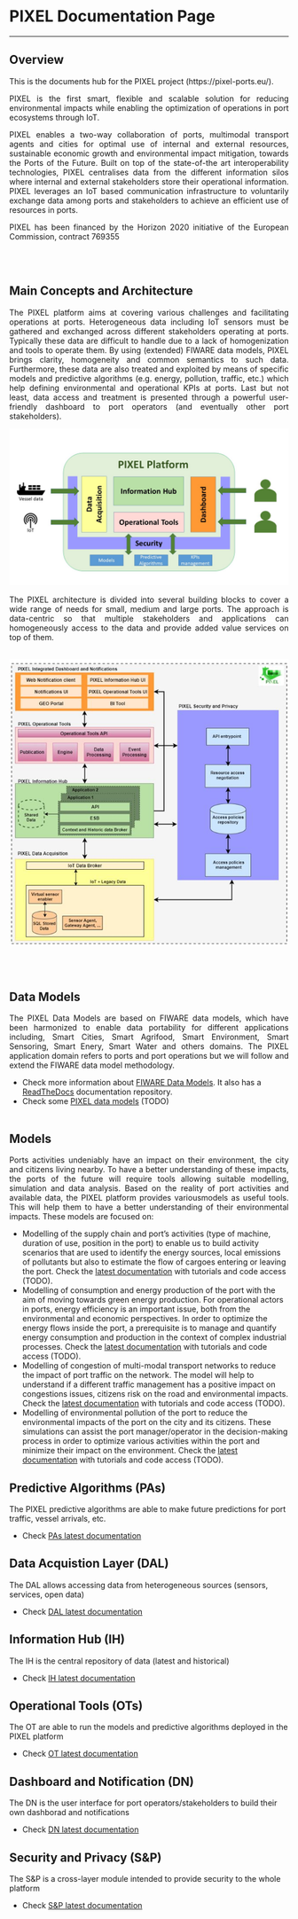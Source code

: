 # PIXEL Documentation Page 



---

## Overview
<div align="justify">
This is the documents hub for the PIXEL project (https://pixel-ports.eu/).

   PIXEL is the first smart, flexible and scalable solution for reducing environmental impacts while enabling the optimization of operations in port ecosystems through IoT.

PIXEL enables a two-way collaboration of ports, multimodal transport agents and cities for optimal use of internal and external resources, sustainable economic growth and environmental impact mitigation, towards the Ports of the Future. Built on top of the state-of-the art interoperability technologies, PIXEL centralises data from the different information silos where internal and external stakeholders store their operational information. PIXEL leverages an IoT based communication infrastructure to voluntarily exchange data among ports and stakeholders to achieve an efficient use of resources in ports.

PIXEL has been financed by the Horizon 2020 initiative of the European Commission, contract 769355  
</div>
<br/><br/>


## Main Concepts and Architecture

<div align="justify">
The PIXEL platform aims at covering various challenges and facilitating operations at ports. Heterogeneous data including IoT sensors must be gathered and exchanged across different stakeholders operating at ports. Typically these data are difficult to handle due to a lack of homogenization and tools to operate them. 
By using (extended) FIWARE data models, PIXEL brings clarity, homogeneity and common semantics to such data. Furthermore, these data are also treated and exploited by means of specific models and predictive algorithms (e.g. energy, pollution, traffic, etc.) which help defining environmental and operational KPIs at ports. Last but not least, data access and treatment is presented through a powerful user-friendly dashboard to port operators (and eventually other port stakeholders).
</div>

![PIXEL High-Level Modules](img/PIXEL_main_concepts.jpg)

<div align="justify">
The PIXEL architecture is divided into several building blocks to cover a wide range of needs for small, medium and large ports. The approach is data-centric so that multiple stakeholders and applications can homogeneously access to the data and provide added value services on top of them. 
</div>
<br/>

![PIXEL High-Level Modules](img/PIXEL_global_architecture.jpg)

<br/><br/>

## Data Models

<div align="justify">
The PIXEL Data Models are based on FIWARE data models, which have been harmonized to enable data portability for different applications including, Smart Cities, Smart Agrifood, Smart Environment, Smart Sensoring, Smart Enery, Smart Water and others domains. The PIXEL application domain refers to ports and port operations but we will follow and extend the FIWARE data model methodology.
</div>

   - Check more information about [FIWARE Data Models](https://www.fiware.org/developers/data-models/). It also has a [ReadTheDocs](https://fiware-datamodels.readthedocs.io/en/latest/) documentation repository.
   - Check some [PIXEL data models](https://pixel-ports.eu/) (TODO)
<br/><br/>


## Models

<div align="justify">
Ports activities undeniably have an impact on their environment, the city and citizens living nearby. To have a better understanding of these impacts, the ports of the future will require tools allowing suitable modelling, simulation and data analysis. Based on the reality of port activities and available data, the PIXEL platform provides variousmodels as useful tools. This will help them to have a better understanding of their environmental impacts. These models are focused on: 
</div>

  - Modelling of the supply chain and port’s activities (type of machine, duration of use, position in the port) to enable us to build activity scenarios that are used to identify the energy sources, local emissions of pollutants but also to estimate the flow of cargoes entering or leaving the port. Check the [latest documentation](https://pixel-ports.eu/) with tutorials and code access (TODO).
  - Modelling of consumption and energy production of the port with the aim of moving towards green energy production. For operational actors in ports, energy efficiency is an important issue, both from the environmental and economic perspectives. In order to optimize the energy flows inside the port, a prerequisite is to manage and quantify energy consumption and production in the context of complex industrial processes. Check the [latest documentation](https://pixel-ports.eu/) with tutorials and code access (TODO).
  - Modelling of congestion of multi-modal transport networks to reduce the impact of port traffic on the network. The model will help to understand if a different traffic management has a positive impact on congestions issues, citizens risk on the road and environmental impacts. Check the [latest documentation](https://pixel-ports.eu/) with tutorials and code access (TODO).
   - Modelling of environmental pollution of the port to reduce the environmental impacts of the port on the city and its citizens. These simulations can assist the port manager/operator in the decision-making process in order to optimize various activities within the port and minimize their impact on the environment. Check the [latest documentation](https://pixel-ports.eu/) with tutorials and code access (TODO). 


## Predictive Algorithms (PAs)

The PIXEL predictive algorithms are able to make future predictions for port traffic, vessel arrivals, etc. 

  - Check [PAs latest documentation](https://inter-iot.readthedocs.io/projects/intermeth/en/latest/)



## Data Acquistion Layer (DAL)

The DAL allows accessing data from heterogeneous sources (sensors, services, open data) 

  - Check [DAL latest documentation](https://inter-iot.readthedocs.io/projects/intermeth/en/latest/)



## Information Hub (IH)   

The IH is the central repository of data (latest and historical) 

  - Check [IH latest documentation](https://inter-iot.readthedocs.io/projects/interapi/en/latest/)


 
##  Operational Tools (OTs)

The OT are able to run the models and predictive algorithms deployed in the PIXEL platform 

  - Check [OT latest documentation](https://docs-hub-ot.readthedocs.io/)  
 
 
  
## Dashboard and Notification (DN)

The DN is the user interface for port operators/stakeholders to build their own dashborad and notifications  

  - Check [DN latest documentation](https://inter-iot.readthedocs.io/projects/gateway/en/latest/)



## Security and Privacy (S&P)

The S&P is a cross-layer module intended to provide security to the whole platform  

  - Check [S&P latest documentation](https://inter-iot.readthedocs.io/projects/gateway/en/latest/)


  

 
